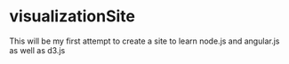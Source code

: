 # visualizationSite
This will be my first attempt to create a site to learn node.js and angular.js as well as d3.js
